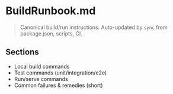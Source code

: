 # BuildRunbook.md

> Canonical build/run instructions. Auto-updated by `sync` from package.json, scripts, CI.

## Sections
- Local build commands
- Test commands (unit/integration/e2e)
- Run/serve commands
- Common failures & remedies (short)
